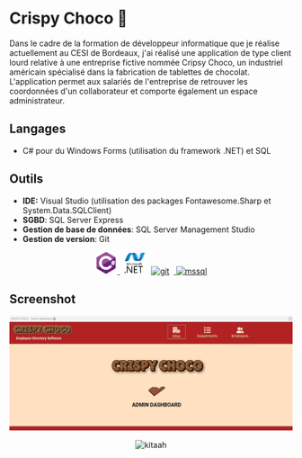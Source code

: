 ﻿

# Crispy Choco 🍫 

Dans le cadre de la formation de développeur informatique que je réalise actuellement au CESI de Bordeaux, j'ai réalisé une application de type client lourd relative à une entreprise fictive nommée Cripsy Choco, un industriel américain spécialisé dans la fabrication de tablettes de chocolat. L'application permet aux salariés de l'entreprise de retrouver les coordonnées d'un collaborateur et comporte également un espace administrateur.


## Langages

- C# pour du Windows Forms (utilisation du framework .NET) et SQL


## Outils

- **IDE:** Visual Studio (utilisation des packages Fontawesome.Sharp et System.Data.SQLClient)
- **SGBD**: SQL Server Express
- **Gestion de base de données**: SQL Server Management Studio
- **Gestion de version**: Git


<p align="center"> <a href="https://www.w3schools.com/cs/" target="_blank" rel="noreferrer"><img src="https://raw.githubusercontent.com/devicons/devicon/master/icons/csharp/csharp-original.svg" alt="csharp" width="40" height="40"/> </a>&nbsp;&nbsp;<a href="https://dotnet.microsoft.com/" target="_blank" rel="noreferrer"><img src="https://raw.githubusercontent.com/devicons/devicon/master/icons/dot-net/dot-net-original-wordmark.svg" alt="dotnet" width="40" height="40"></a>&nbsp;&nbsp;<a href="https://git-scm.com/" target="_blank" rel="noreferrer"><img src="https://www.vectorlogo.zone/logos/git-scm/git-scm-icon.svg" alt="git" width="40" height="40"/></a>&nbsp;&nbsp;<a href="https://www.microsoft.com/en-us/sql-server" target="_blank" rel="noreferrer"> <img src="https://www.svgrepo.com/show/303229/microsoft-sql-server-logo.svg" alt="mssql" width="40" height="40"/></a></p>


## Screenshot

<p align="center"><img src="screenshot.jpg" alt="screenshot de l'application de Crispy Choco" /></p>

<p align="center"><img src="https://komarev.com/ghpvc/?username=kitaah&color=orange" alt="kitaah" /></p>